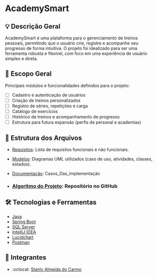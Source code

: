 # AcademySmart

## 💡 Descrição Geral
AcademySmart é uma plataforma para o gerenciamento de treinos pessoais, permitindo que o usuário crie, registre e acompanhe seu progresso de forma intuitiva. O projeto foi idealizado para ser uma ferramenta robusta e flexível, com foco em uma experiência de usuário simples e direta.

## 📌 Escopo Geral
Principais módulos e funcionalidades definidos para o projeto:

- [ ] Cadastro e autenticação de usuários
- [ ] Criação de treinos personalizados
- [ ] Registro de séries, repetições e carga
- [ ] Catálogo de exercícios
- [ ] Histórico de treinos e acompanhamento de progresso
- [ ] Estrutura para futura expansão (perfis de personal e academias)

## 📁 Estrutura dos Arquivos
- [Requisitos](/Requisitos.md): Lista de requisitos funcionais e não funcionais.
- [Modelos](/Diagramas): Diagramas UML utilizados (caso de uso, atividades, classes, estados). 
- [Documentação](/Documentação/Casos_Das_Implementação): Casos_Das_Implementação

-  ### [Algoritmo do Projeto](https://github.com/Stanly1BR/projetoAcademy): Repositório no GitHub

## 🛠️ Tecnologias e Ferramentas
- [Java](https://www.java.com/pt-br/download/help/whatis_java.html)
- [Spring Boot](https://spring.io/projects/spring-boot)
- [SQL Server](https://www.microsoft.com/en-us/sql-server/sql-server-downloads)
- [IntelliJ IDEA](https://www.jetbrains.com/pt-br/idea)
- [Lucidchart](https://www.lucidchart.com/)
- [Postman](https://www.postman.com/)

## 👥 Integrantes
- :octocat: [Stanly Almeida do Carmo](https://github.com/Stanly1BR/)
